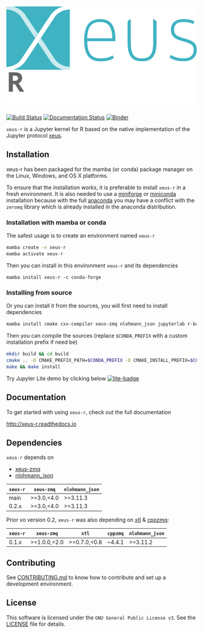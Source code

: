 # ![xeus-r](docs/source/xeus-logo.svg)

[![Build Status](https://github.com/jupyter-xeus/xeus-r/actions/workflows/main.yml/badge.svg)](https://github.com/jupyter-xeus/xeus-r/actions/workflows/main.yml) [![Documentation Status](http://readthedocs.org/projects/xeus-r/badge/?version=latest)](https://xeus-r.readthedocs.io/en/latest/?badge=latest) [![Binder](https://mybinder.org/badge_logo.svg)](https://mybinder.org/v2/gh/jupyter-xeus/xeus-r/main?urlpath=/lab/tree/notebooks/xeus-r.ipynb)

`xeus-r` is a Jupyter kernel for R based on the native implementation of the
Jupyter protocol [xeus](https://github.com/jupyter-xeus/xeus).

## Installation

xeus-r has been packaged for the mamba (or conda) package manager on the Linux, Windows, and OS X platforms.

To ensure that the installation works, it is preferable to install `xeus-r` in a
fresh environment. It is also needed to use a
[miniforge](https://github.com/conda-forge/miniforge#mambaforge) or
[miniconda](https://conda.io/miniconda.html) installation because with the full
[anaconda](https://www.anaconda.com/) you may have a conflict with the `zeromq` library
which is already installed in the anaconda distribution.

### Installation with mamba or conda

The safest usage is to create an environment named `xeus-r`

```bash
mamba create -n xeus-r
mamba activate xeus-r
```

Then you can install in this environment `xeus-r` and its dependencies

```
mamba install xeus-r -c conda-forge
```

### Installing from source

Or you can install it from the sources, you will first need to install dependencies

```bash
mamba install cmake cxx-compiler xeus-zmq nlohmann_json jupyterlab r-base r-evaluate r-rlang r-jsonlite r-glue r-cli r-repr r-irdisplay -c conda-forge
```

Then you can compile the sources (replace `$CONDA_PREFIX` with a custom installation
prefix if need be)

```bash
mkdir build && cd build
cmake .. -D CMAKE_PREFIX_PATH=$CONDA_PREFIX -D CMAKE_INSTALL_PREFIX=$CONDA_PREFIX -D CMAKE_INSTALL_LIBDIR=lib
make && make install
```

Try Jupyter Lite demo by clicking below
[![lite-badge](https://jupyterlite.rtfd.io/en/latest/_static/badge.svg)](https://jupyter-xeus.github.io/xeus-r/)

<!-- ## Trying it online

To try out xeus-r interactively in your web browser, just click on the binder link:
(Once Conda Package is Ready)

[![Binder](binder-logo.svg)](https://mybinder.org/v2/gh/jupyter-xeus/xeus-r/main?urlpath=/lab/tree/notebooks/xeus-r.ipynb) -->



## Documentation

To get started with using `xeus-r`, check out the full documentation

http://xeus-r.readthedocs.io


## Dependencies

`xeus-r` depends on

- [xeus-zmq](https://github.com/jupyter-xeus/xeus-zmq)
- [nlohmann_json](https://github.com/nlohmann/json)

| `xeus-r`|   `xeus-zmq`     |`nlohmann_json` |
|---------|------------------|----------------|
|  main   |  >=3.0,<4.0      |  >=3.11.3      |
|  0.2.x  |  >=3.0,<4.0      |  >=3.11.3      |

Prior vo version 0.2, `xeus-r` was also depending on [xtl](https://github.com/xtensor-stack/xtl) & [cppzmq](https://github.com/zeromq/cppzmq):

| `xeus-r`|   `xeus-zmq`     |      `xtl`      | `cppzmq` | `nlohmann_json` |
|---------|------------------|-----------------|----------|-----------------|
|  0.1.x  |  >=1.0.0,<2.0    |  >=0.7.0,<0.8   | ~4.4.1   |  >=3.11.2       |

## Contributing

See [CONTRIBUTING.md](./CONTRIBUTING.md) to know how to contribute and set up a
development environment.

## License

This software is licensed under the `GNU General Public License v3`. See the [LICENSE](LICENSE)
file for details.
